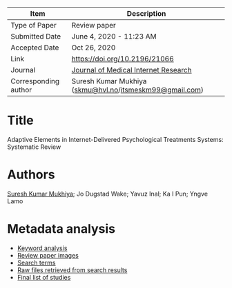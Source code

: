 | Item                 | Description                                                   |
| -------------------- | ------------------------------------------------------------- |
| Type of Paper        | Review paper                                                  |
| Submitted Date       | June 4, 2020 - 11:23 AM                                       |
| Accepted Date        | Oct 26, 2020                                                  |
| Link                 | https://doi.org/10.2196/21066                                 |
| Journal              | [Journal of Medical Internet Research](https://www.jmir.org/) |
| Corresponding author | Suresh Kumar Mukhiya (skmu@hvl.no/itsmeskm99@gmail.com)       |

# Title

Adaptive Elements in Internet-Delivered Psychological Treatments Systems: Systematic Review

# Authors

[Suresh Kumar Mukhiya](https://github.com/sureshHARDIYA/); Jo Dugstad Wake; Yavuz Inal; Ka I Pun; Yngve Lamo

# Metadata analysis

- [Keyword analysis](https://github.com/sureshHARDIYA/phd-resources/tree/master/Data/Review%20Paper/Keyword%20analysis)
- [Review paper images](https://github.com/sureshHARDIYA/phd-resources/tree/master/Data/Review%20Paper/Review%20paper%20images)
- [Search terms](https://github.com/sureshHARDIYA/phd-resources/tree/master/Data/Review%20Paper/Search%20terms)
- [Raw files retrieved from search results](https://github.com/sureshHARDIYA/phd-resources/tree/master/Data/Review%20Paper/raw%20files)
- [Final list of studies](https://github.com/sureshHARDIYA/phd-resources/blob/master/Data/Review%20Paper/relevant%20studies.xlsx)
